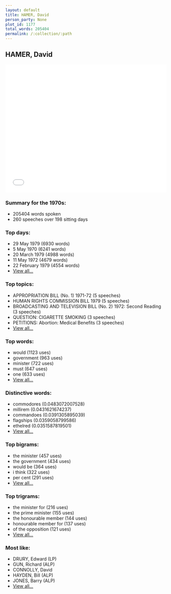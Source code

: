 ```yaml
---
layout: default
title: HAMER, David
person_party: None
plot_id: 1177
total_words: 205404
permalink: /:collection/:path
---
```


## HAMER, David

<iframe width="100%" height="400" frameborder="0" scrolling="no" src="//plot.ly/~wragge/1177.embed"></iframe>


### Summary for the 1970s:

* 205404 words spoken
* 260 speeches over 198 sitting days


### Top days:

* 29 May 1979 (6930 words)
* 5 May 1970 (6241 words)
* 20 March 1979 (4988 words)
* 11 May 1972 (4679 words)
* 22 February 1979 (4554 words)
* [View all...](days/)


### Top topics:

* APPROPRIATION BILL (No. 1) 1971-72 (5 speeches)
* HUMAN RIGHTS COMMISSION BILL 1979 (5 speeches)
* BROADCASTING AND TELEVISION BILL (No. 2) 1972: Second Reading (3 speeches)
* QUESTION: CIGARETTE SMOKING (3 speeches)
* PETITIONS: Abortion: Medical Benefits (3 speeches)
* [View all...](topics/)


### Top words:

* would (1123 uses)
* government (963 uses)
* minister (722 uses)
* must (647 uses)
* one (633 uses)
* [View all...](words/)


### Distinctive words:

* commodores (0.0483072007528)
* millirem (0.0431621674237)
* commandoes (0.0391305895039)
* flagships (0.0359058799586)
* ethelred (0.0351587819501)
* [View all...](sig_words/)


### Top bigrams:

* the minister (457 uses)
* the government (434 uses)
* would be (364 uses)
* i think (322 uses)
* per cent (291 uses)
* [View all...](bigrams/)


### Top trigrams:

* the minister for (216 uses)
* the prime minister (155 uses)
* the honourable member (144 uses)
* honourable member for (137 uses)
* of the opposition (121 uses)
* [View all...](trigrams/)


### Most like:

* DRURY, Edward (LP)
* GUN, Richard (ALP)
* CONNOLLY, David 
* HAYDEN, Bill (ALP)
* JONES, Barry (ALP)
* [View all...](similarities/)
